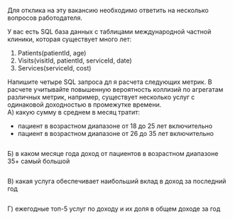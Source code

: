 Для отклика на эту вакансию необходимо ответить на несколько вопросов работодателя.  

У вас есть SQL база данных с таблицами международной частной клиники, которая существует много лет:  
1) Patients(patientId, age)  
2) Visits(visitId, patientId, serviceId, date)  
3) Services(serviceId, cost)  

Напишите четыре SQL запроса дл я расчета следующих метрик. В расчете учитывайте повышенную вероятность коллизий по агрегатам   
различных метрик, например, существует несколько услуг с одинаковой доходностью в промежутке времени.  
А) какую сумму в среднем в месяц тратит:  
- пациент в возрастном диапазоне от 18 до 25 лет включительно  
- пациент в возрастном диапазоне от 26 до 35 лет включительно
```sql

```

Б) в каком месяце года доход от пациентов в возрастном диапазоне 35+ самый большой  
```sql

```

В) какая услуга обеспечивает наибольший вклад в доход за последний год  
```sql

```

Г) ежегодные топ-5 услуг по доходу и их доля в общем доходе за год  
```sql

```
